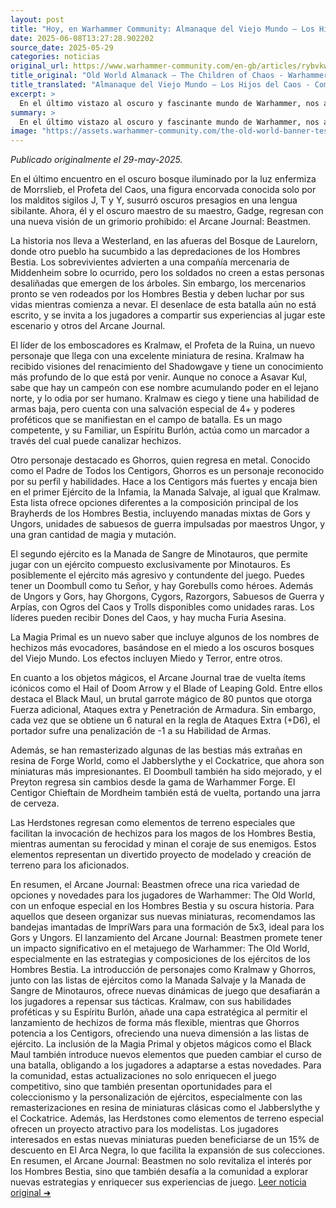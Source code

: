 ```yaml
---
layout: post
title: "Hoy, en Warhammer Community: Almanaque del Viejo Mundo – Los Hijos del Caos - Comunidad Warhammer"
date: 2025-06-08T13:27:28.902202
source_date: 2025-05-29
categories: noticias
original_url: https://www.warhammer-community.com/en-gb/articles/rybvkwfs/old-world-almanack-the-children-of-chaos/
title_original: "Old World Almanack – The Children of Chaos - Warhammer Community"
title_translated: "Almanaque del Viejo Mundo – Los Hijos del Caos - Comunidad Warhammer"
excerpt: >
  En el último vistazo al oscuro y fascinante mundo de Warhammer, nos adentramos en los secretos del «Almanaque del Viejo Mundo – Los Hijos del Caos». Esta entrega nos lleva a Westerland, donde los temidos Hombres Bestia han arrasado un pueblo, y los supervivientes buscan ayuda en una compañía mercenaria. Con la llegada de nuevos personajes como Kralmaw, el Profeta de la Ruina, y el regreso de Ghorros, el Padre de Todos los Centigors, la narrativa se enriquece con figuras llenas de poder y misterio. Descubre cómo estas fuerzas del caos se preparan para la batalla, con ejércitos que prometen ser los más agresivos y devastadores del juego. ¡No te pierdas esta emocionante expansión del universo Warhammer!
summary: >
  En el último vistazo al oscuro y fascinante mundo de Warhammer, nos adentramos en los secretos del «Almanaque del Viejo Mundo – Los Hijos del Caos». Esta entrega nos lleva a Westerland, donde los temidos Hombres Bestia han arrasado un pueblo, y los supervivientes buscan ayuda en una compañía mercenaria. Con la llegada de nuevos personajes como Kralmaw, el Profeta de la Ruina, y el regreso de Ghorros, el Padre de Todos los Centigors, la narrativa se enriquece con figuras llenas de poder y misterio. Descubre cómo estas fuerzas del caos se preparan para la batalla, con ejércitos que prometen ser los más agresivos y devastadores del juego. ¡No te pierdas esta emocionante expansión del universo Warhammer!
image: "https://assets.warhammer-community.com/the-old-world-banner-test.jpg"
---
```


*Publicado originalmente el 29-may-2025.*

En el último encuentro en el oscuro bosque iluminado por la luz enfermiza de Morrslieb, el Profeta del Caos, una figura encorvada conocida solo por los malditos sigilos J, T y Y, susurró oscuros presagios en una lengua sibilante. Ahora, él y el oscuro maestro de su maestro, Gadge, regresan con una nueva visión de un grimorio prohibido: el Arcane Journal: Beastmen.

La historia nos lleva a Westerland, en las afueras del Bosque de Laurelorn, donde otro pueblo ha sucumbido a las depredaciones de los Hombres Bestia. Los sobrevivientes advierten a una compañía mercenaria de Middenheim sobre lo ocurrido, pero los soldados no creen a estas personas desaliñadas que emergen de los árboles. Sin embargo, los mercenarios pronto se ven rodeados por los Hombres Bestia y deben luchar por sus vidas mientras comienza a nevar. El desenlace de esta batalla aún no está escrito, y se invita a los jugadores a compartir sus experiencias al jugar este escenario y otros del Arcane Journal.

El líder de los emboscadores es Kralmaw, el Profeta de la Ruina, un nuevo personaje que llega con una excelente miniatura de resina. Kralmaw ha recibido visiones del renacimiento del Shadowgave y tiene un conocimiento más profundo de lo que está por venir. Aunque no conoce a Asavar Kul, sabe que hay un campeón con ese nombre acumulando poder en el lejano norte, y lo odia por ser humano. Kralmaw es ciego y tiene una habilidad de armas baja, pero cuenta con una salvación especial de 4+ y poderes proféticos que se manifiestan en el campo de batalla. Es un mago competente, y su Familiar, un Espíritu Burlón, actúa como un marcador a través del cual puede canalizar hechizos.

Otro personaje destacado es Ghorros, quien regresa en metal. Conocido como el Padre de Todos los Centigors, Ghorros es un personaje reconocido por su perfil y habilidades. Hace a los Centigors más fuertes y encaja bien en el primer Ejército de la Infamia, la Manada Salvaje, al igual que Kralmaw. Esta lista ofrece opciones diferentes a la composición principal de los Brayherds de los Hombres Bestia, incluyendo manadas mixtas de Gors y Ungors, unidades de sabuesos de guerra impulsadas por maestros Ungor, y una gran cantidad de magia y mutación.

El segundo ejército es la Manada de Sangre de Minotauros, que permite jugar con un ejército compuesto exclusivamente por Minotauros. Es posiblemente el ejército más agresivo y contundente del juego. Puedes tener un Doombull como tu Señor, y hay Gorebulls como héroes. Además de Ungors y Gors, hay Ghorgons, Cygors, Razorgors, Sabuesos de Guerra y Arpías, con Ogros del Caos y Trolls disponibles como unidades raras. Los líderes pueden recibir Dones del Caos, y hay mucha Furia Asesina.

La Magia Primal es un nuevo saber que incluye algunos de los nombres de hechizos más evocadores, basándose en el miedo a los oscuros bosques del Viejo Mundo. Los efectos incluyen Miedo y Terror, entre otros.

En cuanto a los objetos mágicos, el Arcane Journal trae de vuelta ítems icónicos como el Hail of Doom Arrow y el Blade of Leaping Gold. Entre ellos destaca el Black Maul, un brutal garrote mágico de 80 puntos que otorga Fuerza adicional, Ataques extra y Penetración de Armadura. Sin embargo, cada vez que se obtiene un 6 natural en la regla de Ataques Extra (+D6), el portador sufre una penalización de -1 a su Habilidad de Armas.

Además, se han remasterizado algunas de las bestias más extrañas en resina de Forge World, como el Jabberslythe y el Cockatrice, que ahora son miniaturas más impresionantes. El Doombull también ha sido mejorado, y el Preyton regresa sin cambios desde la gama de Warhammer Forge. El Centigor Chieftain de Mordheim también está de vuelta, portando una jarra de cerveza.

Las Herdstones regresan como elementos de terreno especiales que facilitan la invocación de hechizos para los magos de los Hombres Bestia, mientras aumentan su ferocidad y minan el coraje de sus enemigos. Estos elementos representan un divertido proyecto de modelado y creación de terreno para los aficionados.

En resumen, el Arcane Journal: Beastmen ofrece una rica variedad de opciones y novedades para los jugadores de Warhammer: The Old World, con un enfoque especial en los Hombres Bestia y su oscura historia. Para aquellos que deseen organizar sus nuevas miniaturas, recomendamos las bandejas imantadas de ImpriWars para una formación de 5x3, ideal para los Gors y Ungors.
El lanzamiento del Arcane Journal: Beastmen promete tener un impacto significativo en el metajuego de Warhammer: The Old World, especialmente en las estrategias y composiciones de los ejércitos de los Hombres Bestia. La introducción de personajes como Kralmaw y Ghorros, junto con las listas de ejércitos como la Manada Salvaje y la Manada de Sangre de Minotauros, ofrece nuevas dinámicas de juego que desafiarán a los jugadores a repensar sus tácticas. Kralmaw, con sus habilidades proféticas y su Espíritu Burlón, añade una capa estratégica al permitir el lanzamiento de hechizos de forma más flexible, mientras que Ghorros potencia a los Centigors, ofreciendo una nueva dimensión a las listas de ejército. La inclusión de la Magia Primal y objetos mágicos como el Black Maul también introduce nuevos elementos que pueden cambiar el curso de una batalla, obligando a los jugadores a adaptarse a estas novedades. Para la comunidad, estas actualizaciones no solo enriquecen el juego competitivo, sino que también presentan oportunidades para el coleccionismo y la personalización de ejércitos, especialmente con las remasterizaciones en resina de miniaturas clásicas como el Jabberslythe y el Cockatrice. Además, las Herdstones como elementos de terreno especial ofrecen un proyecto atractivo para los modelistas. Los jugadores interesados en estas nuevas miniaturas pueden beneficiarse de un 15% de descuento en El Arca Negra, lo que facilita la expansión de sus colecciones. En resumen, el Arcane Journal: Beastmen no solo revitaliza el interés por los Hombres Bestia, sino que también desafía a la comunidad a explorar nuevas estrategias y enriquecer sus experiencias de juego.
[Leer noticia original ➜](https://www.warhammer-community.com/en-gb/articles/rybvkwfs/old-world-almanack-the-children-of-chaos/)
